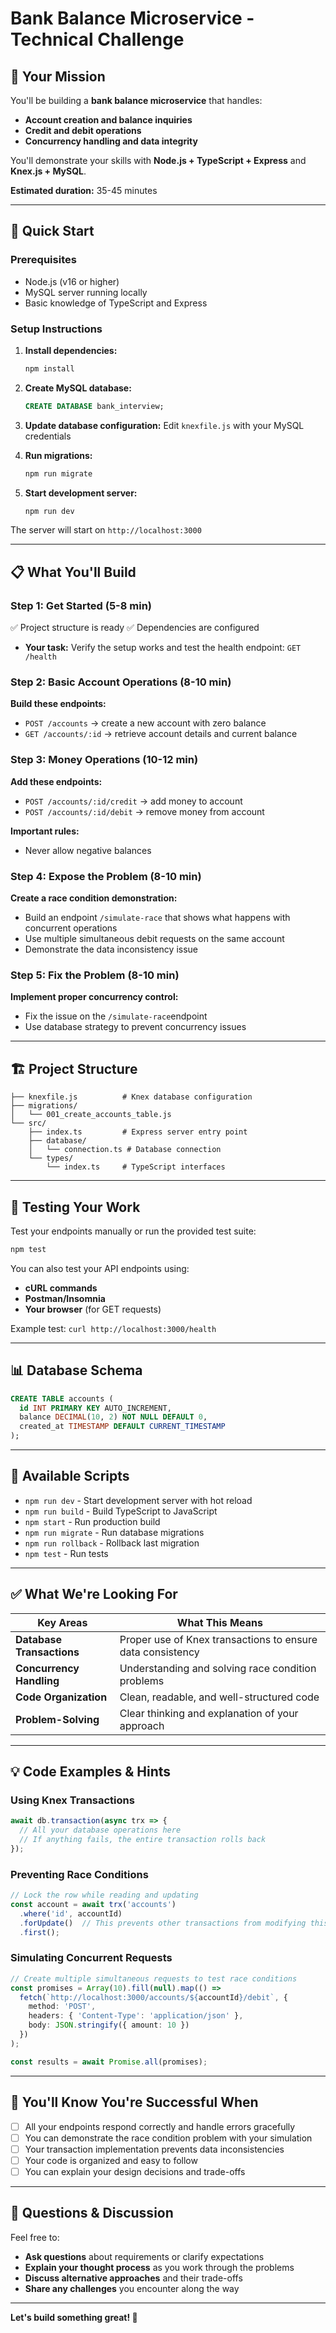 # Bank Balance Microservice - Technical Challenge

## 🎯 Your Mission

You'll be building a **bank balance microservice** that handles:

- **Account creation and balance inquiries**
- **Credit and debit operations**
- **Concurrency handling and data integrity**

You'll demonstrate your skills with **Node.js + TypeScript + Express** and **Knex.js + MySQL**.

**Estimated duration:** 35-45 minutes

---

## 🚀 Quick Start

### Prerequisites

- Node.js (v16 or higher)
- MySQL server running locally
- Basic knowledge of TypeScript and Express

### Setup Instructions

1. **Install dependencies:**

   ```bash
   npm install
   ```

2. **Create MySQL database:**

   ```sql
   CREATE DATABASE bank_interview;
   ```

3. **Update database configuration:**
   Edit `knexfile.js` with your MySQL credentials

4. **Run migrations:**

   ```bash
   npm run migrate
   ```

5. **Start development server:**

   ```bash
   npm run dev
   ```

The server will start on `http://localhost:3000`

---

## 📋 What You'll Build

### Step 1: Get Started (5-8 min)

✅ Project structure is ready
✅ Dependencies are configured

- **Your task:** Verify the setup works and test the health endpoint: `GET /health`

### Step 2: Basic Account Operations (8-10 min)

**Build these endpoints:**

- `POST /accounts` → create a new account with zero balance
- `GET /accounts/:id` → retrieve account details and current balance

### Step 3: Money Operations (10-12 min)

**Add these endpoints:**

- `POST /accounts/:id/credit` → add money to account
- `POST /accounts/:id/debit` → remove money from account

**Important rules:**

- Never allow negative balances

### Step 4: Expose the Problem (8-10 min)

**Create a race condition demonstration:**

- Build an endpoint `/simulate-race` that shows what happens with concurrent operations
- Use multiple simultaneous debit requests on the same account
- Demonstrate the data inconsistency issue

### Step 5: Fix the Problem (8-10 min)

**Implement proper concurrency control:**

- Fix the issue on the `/simulate-race`endpoint
- Use database strategy to prevent concurrency issues

---

## 🏗️ Project Structure

```
├── knexfile.js          # Knex database configuration
├── migrations/
│   └── 001_create_accounts_table.js
└── src/
    ├── index.ts         # Express server entry point
    ├── database/
    │   └── connection.ts # Database connection
    └── types/
        └── index.ts     # TypeScript interfaces
```

---

## 🧪 Testing Your Work

Test your endpoints manually or run the provided test suite:

```bash
npm test
```

You can also test your API endpoints using:

- **cURL commands**
- **Postman/Insomnia**  
- **Your browser** (for GET requests)

Example test: `curl http://localhost:3000/health`

---

## 📊 Database Schema

```sql
CREATE TABLE accounts (
  id INT PRIMARY KEY AUTO_INCREMENT,
  balance DECIMAL(10, 2) NOT NULL DEFAULT 0,
  created_at TIMESTAMP DEFAULT CURRENT_TIMESTAMP
);
```

---

## 🔧 Available Scripts

- `npm run dev` - Start development server with hot reload
- `npm run build` - Build TypeScript to JavaScript
- `npm start` - Run production build
- `npm run migrate` - Run database migrations
- `npm run rollback` - Rollback last migration
- `npm test` - Run tests

---

## ✅ What We're Looking For

| Key Areas | What This Means |
|-----------|-----------------|
| **Database Transactions** | Proper use of Knex transactions to ensure data consistency |
| **Concurrency Handling** | Understanding and solving race condition problems |
| **Code Organization** | Clean, readable, and well-structured code |
| **Problem-Solving** | Clear thinking and explanation of your approach |

---

## 💡 Code Examples & Hints

### Using Knex Transactions

```typescript
await db.transaction(async trx => {
  // All your database operations here
  // If anything fails, the entire transaction rolls back
});
```

### Preventing Race Conditions

```typescript
// Lock the row while reading and updating
const account = await trx('accounts')
  .where('id', accountId)
  .forUpdate()  // This prevents other transactions from modifying this row
  .first();
```

### Simulating Concurrent Requests

```typescript
// Create multiple simultaneous requests to test race conditions
const promises = Array(10).fill(null).map(() => 
  fetch(`http://localhost:3000/accounts/${accountId}/debit`, {
    method: 'POST',
    headers: { 'Content-Type': 'application/json' },
    body: JSON.stringify({ amount: 10 })
  })
);

const results = await Promise.all(promises);
```

---

## 🎯 You'll Know You're Successful When

- [ ] All your endpoints respond correctly and handle errors gracefully
- [ ] You can demonstrate the race condition problem with your simulation
- [ ] Your transaction implementation prevents data inconsistencies
- [ ] Your code is organized and easy to follow
- [ ] You can explain your design decisions and trade-offs

---

## 💬 Questions & Discussion

Feel free to:

- **Ask questions** about requirements or clarify expectations
- **Explain your thought process** as you work through the problems
- **Discuss alternative approaches** and their trade-offs
- **Share any challenges** you encounter along the way

---

**Let's build something great! 🚀**
